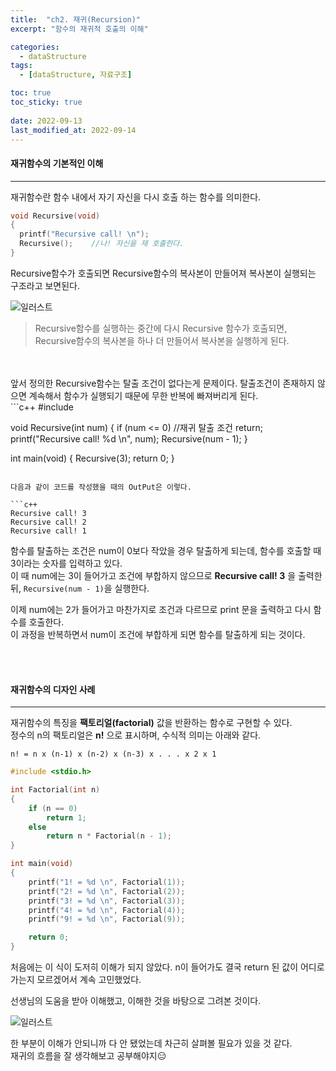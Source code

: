 ```yaml
---
title:  "ch2. 재귀(Recursion)"
excerpt: "함수의 재귀적 호출의 이해"

categories:
  - dataStructure
tags:
  - [dataStructure, 자료구조]

toc: true
toc_sticky: true
 
date: 2022-09-13
last_modified_at: 2022-09-14
---
```


#### 재귀함수의 기본적인 이해
---

재귀함수란 함수 내에서 자기 자신을 다시 호출 하는 함수를 의미한다.  

```c++
void Recursive(void)
{
  printf("Recursive call! \n");
  Recursive();    //나! 자신을 재 호출한다.
}
```  

Recursive함수가 호출되면 Recursive함수의 복사본이 만들어져 복사본이 실행되는 구조라고 보면된다.

![일러스트](https://user-images.githubusercontent.com/106606698/189888936-013c598b-993e-4f5b-8538-750ea2858202.png)

> Recursive함수를 실행하는 중간에 다시 Recursive 함수가 호출되면, Recursive함수의 복사본을 하나 더 만들어서 복사본을 실행하게 된다.  

<br>
<br>
앞서 정의한 Recursive함수는 탈출 조건이 없다는게 문제이다. 탈출조건이 존재하지 않으면 계속해서 함수가 실행되기 때문에 무한 반복에 빠져버리게 된다.  
<br>
```c++
#include <stdio.h>

void Recursive(int num)
{
	if (num <= 0) //재귀 탈출 조건
		return;
	printf("Recursive call! %d \n", num);
	Recursive(num - 1);
}

int main(void)
{
	Recursive(3);
	return 0;
}
```  

다음과 같이 코드를 작성했을 때의 OutPut은 이렇다.  

```c++
Recursive call! 3
Recursive call! 2
Recursive call! 1
```

함수를 탈출하는 조건은 num이 0보다 작았을 경우 탈출하게 되는데, 함수를 호출할 때 3이라는 숫자를 입력하고 있다.  
이 때 num에는 3이 들어가고 조건에 부합하지 않으므로 **Recursive call! 3** 을 출력한 뒤, `Recursive(num - 1)`을 실행한다. 

이제 num에는 2가 들어가고 마찬가지로 조건과 다르므로 print 문을 출력하고 다시 함수를 호출한다.  
이 과정을 반복하면서 num이 조건에 부합하게 되면 함수를 탈출하게 되는 것이다.  

<br>
<br>

#### 재귀함수의 디자인 사례  
---

재귀함수의 특징을 **팩토리얼(factorial)** 값을 반환하는 함수로 구현할 수 있다.  
정수의 n의 팩토리얼은 **n!** 으로 표시하며, 수식적 의미는 아래와 같다.  

```
n! = n x (n-1) x (n-2) x (n-3) x . . . x 2 x 1
```

```c++
#include <stdio.h>

int Factorial(int n)
{
	if (n == 0)
		return 1;
	else
		return n * Factorial(n - 1);
}

int main(void)
{
	printf("1! = %d \n", Factorial(1));
	printf("2! = %d \n", Factorial(2));
	printf("3! = %d \n", Factorial(3));
	printf("4! = %d \n", Factorial(4));
	printf("9! = %d \n", Factorial(9));

	return 0;
}
```

처음에는 이 식이 도저히 이해가 되지 않았다. n이 들어가도 결국 return 된 값이 어디로 가는지 모르겠어서 계속 고민했었다.
 
선생님의 도움을 받아 이해했고, 이해한 것을 바탕으로 그려본 것이다.  

![일러스트](https://user-images.githubusercontent.com/106606698/190045268-20a75890-02e5-4fb0-9f97-531126d5fa4d.png)

한 부분이 이해가 안되니까 다 안 됐었는데 차근히 살펴볼 필요가 있을 것 같다.  
재귀의 흐름을 잘 생각해보고 공부해야지😑